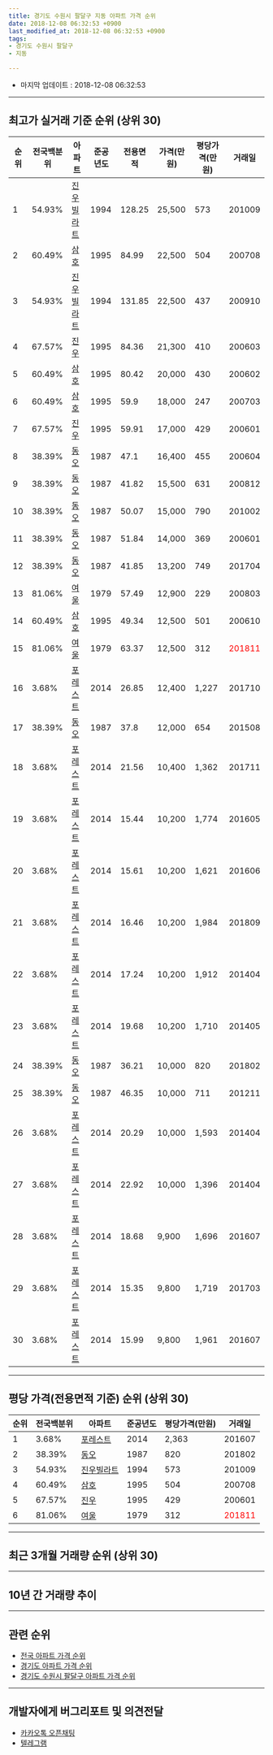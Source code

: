 ```yaml
---
title: 경기도 수원시 팔달구 지동 아파트 가격 순위
date: 2018-12-08 06:32:53 +0900
last_modified_at: 2018-12-08 06:32:53 +0900
tags:
- 경기도 수원시 팔달구
- 지동

---
```


* 마지막 업데이트 : 2018-12-08 06:32:53

---

## 최고가 실거래 기준 순위 (상위 30)


|순위|전국백분위|아파트|준공년도|전용면적|가격(만원)|평당가격(만원)|거래일|
|---|---|---|---|---|---|---|---|
|1|54.93%|[진우빌라트](https://search.naver.com/search.naver?query=%EA%B2%BD%EA%B8%B0%EB%8F%84+%EC%88%98%EC%9B%90%EC%8B%9C+%ED%8C%94%EB%8B%AC%EA%B5%AC+%EC%A7%80%EB%8F%99+%EC%A7%84%EC%9A%B0%EB%B9%8C%EB%9D%BC%ED%8A%B8)|1994|128.25|25,500|573|201009|
|2|60.49%|[삼호](https://search.naver.com/search.naver?query=%EA%B2%BD%EA%B8%B0%EB%8F%84+%EC%88%98%EC%9B%90%EC%8B%9C+%ED%8C%94%EB%8B%AC%EA%B5%AC+%EC%A7%80%EB%8F%99+%EC%82%BC%ED%98%B8)|1995|84.99|22,500|504|200708|
|3|54.93%|[진우빌라트](https://search.naver.com/search.naver?query=%EA%B2%BD%EA%B8%B0%EB%8F%84+%EC%88%98%EC%9B%90%EC%8B%9C+%ED%8C%94%EB%8B%AC%EA%B5%AC+%EC%A7%80%EB%8F%99+%EC%A7%84%EC%9A%B0%EB%B9%8C%EB%9D%BC%ED%8A%B8)|1994|131.85|22,500|437|200910|
|4|67.57%|[진우](https://search.naver.com/search.naver?query=%EA%B2%BD%EA%B8%B0%EB%8F%84+%EC%88%98%EC%9B%90%EC%8B%9C+%ED%8C%94%EB%8B%AC%EA%B5%AC+%EC%A7%80%EB%8F%99+%EC%A7%84%EC%9A%B0)|1995|84.36|21,300|410|200603|
|5|60.49%|[삼호](https://search.naver.com/search.naver?query=%EA%B2%BD%EA%B8%B0%EB%8F%84+%EC%88%98%EC%9B%90%EC%8B%9C+%ED%8C%94%EB%8B%AC%EA%B5%AC+%EC%A7%80%EB%8F%99+%EC%82%BC%ED%98%B8)|1995|80.42|20,000|430|200602|
|6|60.49%|[삼호](https://search.naver.com/search.naver?query=%EA%B2%BD%EA%B8%B0%EB%8F%84+%EC%88%98%EC%9B%90%EC%8B%9C+%ED%8C%94%EB%8B%AC%EA%B5%AC+%EC%A7%80%EB%8F%99+%EC%82%BC%ED%98%B8)|1995|59.9|18,000|247|200703|
|7|67.57%|[진우](https://search.naver.com/search.naver?query=%EA%B2%BD%EA%B8%B0%EB%8F%84+%EC%88%98%EC%9B%90%EC%8B%9C+%ED%8C%94%EB%8B%AC%EA%B5%AC+%EC%A7%80%EB%8F%99+%EC%A7%84%EC%9A%B0)|1995|59.91|17,000|429|200601|
|8|38.39%|[동오](https://search.naver.com/search.naver?query=%EA%B2%BD%EA%B8%B0%EB%8F%84+%EC%88%98%EC%9B%90%EC%8B%9C+%ED%8C%94%EB%8B%AC%EA%B5%AC+%EC%A7%80%EB%8F%99+%EB%8F%99%EC%98%A4)|1987|47.1|16,400|455|200604|
|9|38.39%|[동오](https://search.naver.com/search.naver?query=%EA%B2%BD%EA%B8%B0%EB%8F%84+%EC%88%98%EC%9B%90%EC%8B%9C+%ED%8C%94%EB%8B%AC%EA%B5%AC+%EC%A7%80%EB%8F%99+%EB%8F%99%EC%98%A4)|1987|41.82|15,500|631|200812|
|10|38.39%|[동오](https://search.naver.com/search.naver?query=%EA%B2%BD%EA%B8%B0%EB%8F%84+%EC%88%98%EC%9B%90%EC%8B%9C+%ED%8C%94%EB%8B%AC%EA%B5%AC+%EC%A7%80%EB%8F%99+%EB%8F%99%EC%98%A4)|1987|50.07|15,000|790|201002|
|11|38.39%|[동오](https://search.naver.com/search.naver?query=%EA%B2%BD%EA%B8%B0%EB%8F%84+%EC%88%98%EC%9B%90%EC%8B%9C+%ED%8C%94%EB%8B%AC%EA%B5%AC+%EC%A7%80%EB%8F%99+%EB%8F%99%EC%98%A4)|1987|51.84|14,000|369|200601|
|12|38.39%|[동오](https://search.naver.com/search.naver?query=%EA%B2%BD%EA%B8%B0%EB%8F%84+%EC%88%98%EC%9B%90%EC%8B%9C+%ED%8C%94%EB%8B%AC%EA%B5%AC+%EC%A7%80%EB%8F%99+%EB%8F%99%EC%98%A4)|1987|41.85|13,200|749|201704|
|13|81.06%|[여울](https://search.naver.com/search.naver?query=%EA%B2%BD%EA%B8%B0%EB%8F%84+%EC%88%98%EC%9B%90%EC%8B%9C+%ED%8C%94%EB%8B%AC%EA%B5%AC+%EC%A7%80%EB%8F%99+%EC%97%AC%EC%9A%B8)|1979|57.49|12,900|229|200803|
|14|60.49%|[삼호](https://search.naver.com/search.naver?query=%EA%B2%BD%EA%B8%B0%EB%8F%84+%EC%88%98%EC%9B%90%EC%8B%9C+%ED%8C%94%EB%8B%AC%EA%B5%AC+%EC%A7%80%EB%8F%99+%EC%82%BC%ED%98%B8)|1995|49.34|12,500|501|200610|
|15|81.06%|[여울](https://search.naver.com/search.naver?query=%EA%B2%BD%EA%B8%B0%EB%8F%84+%EC%88%98%EC%9B%90%EC%8B%9C+%ED%8C%94%EB%8B%AC%EA%B5%AC+%EC%A7%80%EB%8F%99+%EC%97%AC%EC%9A%B8)|1979|63.37|12,500|312|<span style="color:red">201811</span>|
|16|3.68%|[포레스트](https://search.naver.com/search.naver?query=%EA%B2%BD%EA%B8%B0%EB%8F%84+%EC%88%98%EC%9B%90%EC%8B%9C+%ED%8C%94%EB%8B%AC%EA%B5%AC+%EC%A7%80%EB%8F%99+%ED%8F%AC%EB%A0%88%EC%8A%A4%ED%8A%B8)|2014|26.85|12,400|1,227|201710|
|17|38.39%|[동오](https://search.naver.com/search.naver?query=%EA%B2%BD%EA%B8%B0%EB%8F%84+%EC%88%98%EC%9B%90%EC%8B%9C+%ED%8C%94%EB%8B%AC%EA%B5%AC+%EC%A7%80%EB%8F%99+%EB%8F%99%EC%98%A4)|1987|37.8|12,000|654|201508|
|18|3.68%|[포레스트](https://search.naver.com/search.naver?query=%EA%B2%BD%EA%B8%B0%EB%8F%84+%EC%88%98%EC%9B%90%EC%8B%9C+%ED%8C%94%EB%8B%AC%EA%B5%AC+%EC%A7%80%EB%8F%99+%ED%8F%AC%EB%A0%88%EC%8A%A4%ED%8A%B8)|2014|21.56|10,400|1,362|201711|
|19|3.68%|[포레스트](https://search.naver.com/search.naver?query=%EA%B2%BD%EA%B8%B0%EB%8F%84+%EC%88%98%EC%9B%90%EC%8B%9C+%ED%8C%94%EB%8B%AC%EA%B5%AC+%EC%A7%80%EB%8F%99+%ED%8F%AC%EB%A0%88%EC%8A%A4%ED%8A%B8)|2014|15.44|10,200|1,774|201605|
|20|3.68%|[포레스트](https://search.naver.com/search.naver?query=%EA%B2%BD%EA%B8%B0%EB%8F%84+%EC%88%98%EC%9B%90%EC%8B%9C+%ED%8C%94%EB%8B%AC%EA%B5%AC+%EC%A7%80%EB%8F%99+%ED%8F%AC%EB%A0%88%EC%8A%A4%ED%8A%B8)|2014|15.61|10,200|1,621|201606|
|21|3.68%|[포레스트](https://search.naver.com/search.naver?query=%EA%B2%BD%EA%B8%B0%EB%8F%84+%EC%88%98%EC%9B%90%EC%8B%9C+%ED%8C%94%EB%8B%AC%EA%B5%AC+%EC%A7%80%EB%8F%99+%ED%8F%AC%EB%A0%88%EC%8A%A4%ED%8A%B8)|2014|16.46|10,200|1,984|201809|
|22|3.68%|[포레스트](https://search.naver.com/search.naver?query=%EA%B2%BD%EA%B8%B0%EB%8F%84+%EC%88%98%EC%9B%90%EC%8B%9C+%ED%8C%94%EB%8B%AC%EA%B5%AC+%EC%A7%80%EB%8F%99+%ED%8F%AC%EB%A0%88%EC%8A%A4%ED%8A%B8)|2014|17.24|10,200|1,912|201404|
|23|3.68%|[포레스트](https://search.naver.com/search.naver?query=%EA%B2%BD%EA%B8%B0%EB%8F%84+%EC%88%98%EC%9B%90%EC%8B%9C+%ED%8C%94%EB%8B%AC%EA%B5%AC+%EC%A7%80%EB%8F%99+%ED%8F%AC%EB%A0%88%EC%8A%A4%ED%8A%B8)|2014|19.68|10,200|1,710|201405|
|24|38.39%|[동오](https://search.naver.com/search.naver?query=%EA%B2%BD%EA%B8%B0%EB%8F%84+%EC%88%98%EC%9B%90%EC%8B%9C+%ED%8C%94%EB%8B%AC%EA%B5%AC+%EC%A7%80%EB%8F%99+%EB%8F%99%EC%98%A4)|1987|36.21|10,000|820|201802|
|25|38.39%|[동오](https://search.naver.com/search.naver?query=%EA%B2%BD%EA%B8%B0%EB%8F%84+%EC%88%98%EC%9B%90%EC%8B%9C+%ED%8C%94%EB%8B%AC%EA%B5%AC+%EC%A7%80%EB%8F%99+%EB%8F%99%EC%98%A4)|1987|46.35|10,000|711|201211|
|26|3.68%|[포레스트](https://search.naver.com/search.naver?query=%EA%B2%BD%EA%B8%B0%EB%8F%84+%EC%88%98%EC%9B%90%EC%8B%9C+%ED%8C%94%EB%8B%AC%EA%B5%AC+%EC%A7%80%EB%8F%99+%ED%8F%AC%EB%A0%88%EC%8A%A4%ED%8A%B8)|2014|20.29|10,000|1,593|201404|
|27|3.68%|[포레스트](https://search.naver.com/search.naver?query=%EA%B2%BD%EA%B8%B0%EB%8F%84+%EC%88%98%EC%9B%90%EC%8B%9C+%ED%8C%94%EB%8B%AC%EA%B5%AC+%EC%A7%80%EB%8F%99+%ED%8F%AC%EB%A0%88%EC%8A%A4%ED%8A%B8)|2014|22.92|10,000|1,396|201404|
|28|3.68%|[포레스트](https://search.naver.com/search.naver?query=%EA%B2%BD%EA%B8%B0%EB%8F%84+%EC%88%98%EC%9B%90%EC%8B%9C+%ED%8C%94%EB%8B%AC%EA%B5%AC+%EC%A7%80%EB%8F%99+%ED%8F%AC%EB%A0%88%EC%8A%A4%ED%8A%B8)|2014|18.68|9,900|1,696|201607|
|29|3.68%|[포레스트](https://search.naver.com/search.naver?query=%EA%B2%BD%EA%B8%B0%EB%8F%84+%EC%88%98%EC%9B%90%EC%8B%9C+%ED%8C%94%EB%8B%AC%EA%B5%AC+%EC%A7%80%EB%8F%99+%ED%8F%AC%EB%A0%88%EC%8A%A4%ED%8A%B8)|2014|15.35|9,800|1,719|201703|
|30|3.68%|[포레스트](https://search.naver.com/search.naver?query=%EA%B2%BD%EA%B8%B0%EB%8F%84+%EC%88%98%EC%9B%90%EC%8B%9C+%ED%8C%94%EB%8B%AC%EA%B5%AC+%EC%A7%80%EB%8F%99+%ED%8F%AC%EB%A0%88%EC%8A%A4%ED%8A%B8)|2014|15.99|9,800|1,961|201607|


---

## 평당 가격(전용면적 기준) 순위 (상위 30)


|순위|전국백분위|아파트|준공년도|평당가격(만원)|거래일|
|---|---|---|---|---|---|
|1|3.68%|[포레스트](https://search.naver.com/search.naver?query=%EA%B2%BD%EA%B8%B0%EB%8F%84+%EC%88%98%EC%9B%90%EC%8B%9C+%ED%8C%94%EB%8B%AC%EA%B5%AC+%EC%A7%80%EB%8F%99+%ED%8F%AC%EB%A0%88%EC%8A%A4%ED%8A%B8)|2014|2,363|201607|
|2|38.39%|[동오](https://search.naver.com/search.naver?query=%EA%B2%BD%EA%B8%B0%EB%8F%84+%EC%88%98%EC%9B%90%EC%8B%9C+%ED%8C%94%EB%8B%AC%EA%B5%AC+%EC%A7%80%EB%8F%99+%EB%8F%99%EC%98%A4)|1987|820|201802|
|3|54.93%|[진우빌라트](https://search.naver.com/search.naver?query=%EA%B2%BD%EA%B8%B0%EB%8F%84+%EC%88%98%EC%9B%90%EC%8B%9C+%ED%8C%94%EB%8B%AC%EA%B5%AC+%EC%A7%80%EB%8F%99+%EC%A7%84%EC%9A%B0%EB%B9%8C%EB%9D%BC%ED%8A%B8)|1994|573|201009|
|4|60.49%|[삼호](https://search.naver.com/search.naver?query=%EA%B2%BD%EA%B8%B0%EB%8F%84+%EC%88%98%EC%9B%90%EC%8B%9C+%ED%8C%94%EB%8B%AC%EA%B5%AC+%EC%A7%80%EB%8F%99+%EC%82%BC%ED%98%B8)|1995|504|200708|
|5|67.57%|[진우](https://search.naver.com/search.naver?query=%EA%B2%BD%EA%B8%B0%EB%8F%84+%EC%88%98%EC%9B%90%EC%8B%9C+%ED%8C%94%EB%8B%AC%EA%B5%AC+%EC%A7%80%EB%8F%99+%EC%A7%84%EC%9A%B0)|1995|429|200601|
|6|81.06%|[여울](https://search.naver.com/search.naver?query=%EA%B2%BD%EA%B8%B0%EB%8F%84+%EC%88%98%EC%9B%90%EC%8B%9C+%ED%8C%94%EB%8B%AC%EA%B5%AC+%EC%A7%80%EB%8F%99+%EC%97%AC%EC%9A%B8)|1979|312|<span style="color:red">201811</span>|


---

## 최근 3개월 거래량 순위 (상위 30)


<div style="width:100%;">
    <canvas id="deal_count_ranking" height="250"></canvas>
</div>


<script>
new Chart(document.getElementById("deal_count_ranking"), {
    type: 'horizontalBar',
    data: {
        labels: ['동오', '진우', '삼호', '여울', '진우빌라트'],
        datasets: [{
            label: '실거래 수',
            data: [4, 1, 1, 1, 1],
            borderColor: "rgba(255, 0, 128, 1)",
            backgroundColor: "rgba(255, 0, 128, 0.5)",
            fill: false,
        }]
    },
    options: {
        responsive: true,
        title: {
            display: true,
            text: '최근 3개월 거래량 순위'
        },
        tooltips: {
            mode: 'index',
            intersect: false,
            callbacks: {
                title: function(tooltipItems, data) {
                    return "실거래 수:";
                },
                label: function(tooltipItem, data) {
                    return data.labels[tooltipItem.index] + ": " + tooltipItem.xLabel;
                }
            }
        },
        hover: {
            mode: 'nearest',
            intersect: true
        },
        scales: {
            xAxes: [{
                display: true,
                scaleLabel: {
                    display: true,
                    labelString: '실거래 수'
                },
                ticks: {
                    suggestedMin: 0,
                }
            }],
            yAxes: [{
                display: true,
                ticks: {
                    autoSkip: false,
                    callback: function(value, index, values) {
                        if (value.length > 15)
                            return value.substr(0, 13) + "...";
                        else
                            return value;
                    }
                },
                scaleLabel: {
                    display: false,
                }
            }]
        }
    }
});

</script>


---

## 10년 간 거래량 추이


<div style="width:100%;">
    <canvas id="deal_progress" height="250"></canvas>
</div>

<script>
new Chart(document.getElementById("deal_progress"), {
    type: 'line',
    data: {
        labels: ['200812','200901','200902','200903','200904','200905','200906','200907','200908','200909','200910','200911','200912','201001','201002','201003','201004','201005','201006','201007','201008','201009','201010','201011','201012','201101','201102','201103','201104','201105','201106','201107','201108','201109','201110','201111','201112','201201','201202','201203','201204','201205','201206','201207','201208','201209','201210','201211','201212','201301','201302','201303','201304','201305','201306','201307','201308','201309','201310','201311','201312','201401','201402','201403','201404','201405','201406','201407','201408','201409','201410','201411','201412','201501','201502','201503','201504','201505','201506','201507','201508','201509','201510','201511','201512','201601','201602','201603','201604','201605','201606','201607','201608','201609','201610','201611','201612','201701','201702','201703','201704','201705','201706','201707','201708','201709','201710','201711','201712','201801','201802','201803','201804','201805','201806','201807','201808','201809','201810','201811','201812'],
        datasets: [{
            label: '실거래 수',
            pointRadius: 1,
            data: [1, 1, 0, 0, 4, 1, 1, 0, 1, 0, 3, 0, 1, 2, 2, 4, 0, 0, 0, 4, 1, 2, 0, 3, 3, 1, 3, 3, 0, 3, 0, 2, 2, 1, 1, 0, 2, 0, 2, 1, 1, 0, 1, 0, 1, 1, 1, 3, 0, 2, 1, 0, 0, 0, 1, 0, 0, 1, 0, 3, 0, 1, 0, 2, 11, 15, 7, 5, 3, 0, 1, 2, 1, 2, 2, 7, 9, 8, 2, 0, 2, 1, 1, 0, 0, 1, 1, 0, 4, 5, 8, 22, 3, 4, 7, 2, 0, 2, 0, 2, 4, 4, 2, 2, 2, 2, 2, 2, 1, 0, 4, 4, 3, 1, 2, 2, 1, 2, 6, 2, 0],
            borderColor: "rgba(255, 201, 14, 1)",
            backgroundColor: "rgba(255, 201, 14, 0.5)",
            fill: true,
        }]
    },
    options: {
        responsive: true,
        title: {
            display: true,
            text: '10년간 거래량 추이'
        },
        tooltips: {
            mode: 'index',
            intersect: false,
        },
        hover: {
            mode: 'nearest',
            intersect: true
        },
        scales: {
            xAxes: [{
                display: true,
                scaleLabel: {
                    display: true,
                    labelString: '년/월'
                }
            }],
            yAxes: [{
                display: true,
                ticks: {
                    suggestedMin: 0,
                },
                scaleLabel: {
                    display: true,
                    labelString: '실거래 수'
                }
            }]
        }
    }
});

</script>


---

## 관련 순위

- [전국 아파트 가격 순위](https://inasie.github.io/apt-ranking/전국)
- [경기도 아파트 가격 순위](https://inasie.github.io/apt-ranking/경기도)
- [경기도 수원시 팔달구 아파트 가격 순위](https://inasie.github.io/apt-ranking/경기도-수원시-팔달구)


---

## 개발자에게 버그리포트 및 의견전달

- [카카오톡 오픈채팅](https://open.kakao.com/o/gLJUAP4)
- [텔레그램](https://t.me/inasie)

